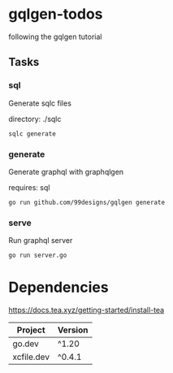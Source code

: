# gqlgen-todos

following the gqlgen tutorial


## Tasks
### sql

Generate sqlc files


directory: ./sqlc
```
sqlc generate
```

### generate

Generate graphql with graphqlgen

requires: sql
```
go run github.com/99designs/gqlgen generate
```

### serve

Run graphql server

```
go run server.go
```


# Dependencies
https://docs.tea.xyz/getting-started/install-tea

| Project    | Version |
| ---------- | ------- |
| go.dev     | ^1.20   |
| xcfile.dev | ^0.4.1  |
